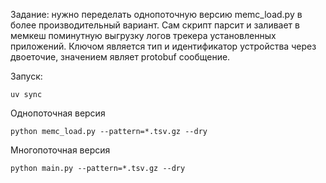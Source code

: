 Задание: нужно переделать однопоточную версию memc_load.py
в более производительный вариант. Сам скрипт парсит и
заливает в мемкеш поминутную выгрузку логов трекера
установленных приложений. Ключом является тип и
идентификатор устройства через двоеточие, значением
являет protobuf сообщение.

Запуск:
```
uv sync
```

Однопоточная версия
```
python memc_load.py --pattern=*.tsv.gz --dry 
```

Многопоточная версия
```
python main.py --pattern=*.tsv.gz --dry 
```